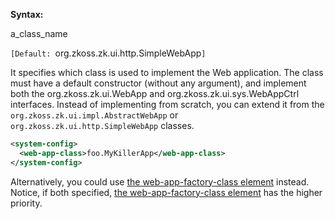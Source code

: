 **Syntax:**

<web-app-class>a_class_name</web-app-class>

`[Default: `org.zkoss.zk.ui.http.SimpleWebApp`]`

It specifies which class is used to implement the Web application. The
class must have a default constructor (without any argument), and
implement both the
<javadoc type="interface">org.zkoss.zk.ui.WebApp</javadoc> and
<javadoc type="interface">org.zkoss.zk.ui.sys.WebAppCtrl</javadoc>
interfaces. Instead of implementing from scratch, you can extend it from
the `org.zkoss.zk.ui.impl.AbstractWebApp` or
`org.zkoss.zk.ui.http.SimpleWebApp` classes.

```xml
<system-config>
  <web-app-class>foo.MyKillerApp</web-app-class>
</system-config>
```

Alternatively, you could use [the web-app-factory-class element]({{site.baseUrl}}/zk_config_ref/The_system-config_Element/The_web-app-factory-class_Element)
instead. Notice, if both specified, [the web-app-factory-class element]({{site.baseUrl}}/zk_config_ref/The_system-config_Element/The_web-app-factory-class_Element)
has the higher priority.


